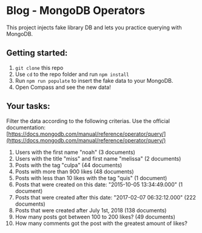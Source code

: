# Blog - MongoDB Operators  
This project injects fake library DB and lets you practice querying with MongoDB.
  
## Getting started:  
1. `git clone` this repo
2. Use `cd` to the repo folder and run `npm install`
3. Run `npm run populate` to insert the fake data to your MongoDB.
4. Open Compass and see the new data!

## Your tasks:
Filter the data according to the following criterias.
Use the official documentation:
[https://docs.mongodb.com/manual/reference/operator/query/](https://docs.mongodb.com/manual/reference/operator/query/)

1. Users with the first name "noah" (3 documents)
2. Users with the title "miss" and first name "melissa" (2 documents)
3. Posts with the tag "culpa" (44 documents)
4. Posts with more than 900 likes (48 documents)
5. Posts with less than 10 likes with the tag "quis" (1 document)
6. Posts that were created on this date: "2015-10-05 13:34:49.000" (1 document)
7. Posts that were created after this date: "2017-02-07 06:32:12.000" (222 documents)
8. Posts that were created after July 1st, 2018 (138 documents)
9. How many posts got between 100 to 200 likes? (49 documents)
10. How many comments got the post with the greatest amount of likes?
